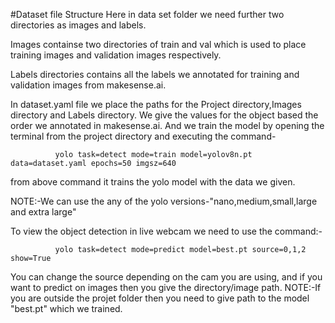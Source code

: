 #Dataset file Structure
Here in data set folder we need further two directories as images and labels.

Images containse two directories of train and val which is used to place training images and validation images respectively.

Labels directories contains all the labels we annotated for training and validation images from makesense.ai.

In dataset.yaml file we place the paths for the Project directory,Images directory and Labels directory. We give the values for the object based the order we annotated in makesense.ai. And we train the model by opening the terminal from the project directory
and executing the command-

              yolo task=detect mode=train model=yolov8n.pt data=dataset.yaml epochs=50 imgsz=640

from above command it trains the yolo model with the data we given.

NOTE:-We can use the any of the yolo versions-"nano,medium,small,large and extra large"

To view the object detection in live webcam we need to use the command:-

              yolo task=detect mode=predict model=best.pt source=0,1,2 show=True

You can change the source depending on the cam you are using, and if you want to predict on images then you give the directory/image path.
NOTE:-If you are outside the projet folder then you need to give path to the model "best.pt" which we trained.
